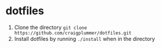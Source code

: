 # dotfiles
1. Clone the directory `git clone https://github.com/craigplummer/dotfiles.git`
2. Install dotfiles by running `./install` when in the directory
